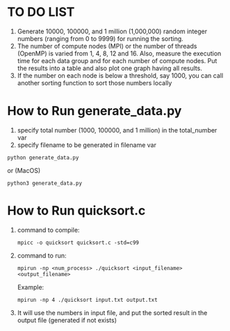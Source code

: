 # TO DO LIST

1. Generate 10000, 100000, and 1 million (1,000,000) random integer numbers
   (ranging from 0 to 9999) for running the sorting.
2. The number of compute nodes (MPI) or the number of threads (OpenMP) is
   varied from 1, 4, 8, 12 and 16. Also, measure the execution time for each data
   group and for each number of compute nodes. Put the results into a table and also
   plot one graph having all results.
3. If the number on each node is below a threshold, say 1000, you can call another
   sorting function to sort those numbers locally

# How to Run generate_data.py

1. specify total number (1000, 100000, and 1 million) in the total_number var
2. specify filename to be generated in filename var

```
python generate_data.py
```

or (MacOS)

```
python3 generate_data.py
```

# How to Run quicksort.c

1. command to compile:
   ```
   mpicc -o quicksort quicksort.c -std=c99
   ```
2. command to run:
   ```
   mpirun -np <num_process> ./quicksort <input_filename> <output_filename>
   ```
   Example:
   ```
   mpirun -np 4 ./quicksort input.txt output.txt
   ```
3. It will use the numbers in input file, and put the sorted result in the output file (generated if not exists)
